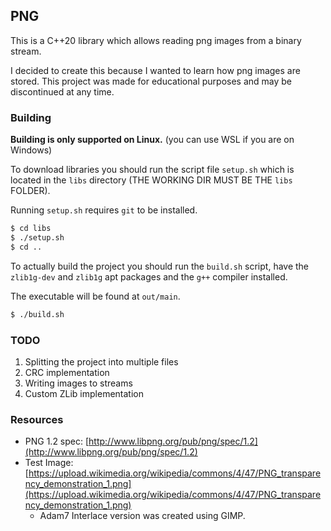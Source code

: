 ## PNG

This is a C++20 library which allows reading png images from a binary stream.

I decided to create this because I wanted to learn how png images are stored.
This project was made for educational purposes and may be discontinued at any time.

### Building

**Building is only supported on Linux.** (you can use WSL if you are on Windows)

To download libraries you should run the script file `setup.sh` which is located in the `libs` directory
(THE WORKING DIR MUST BE THE `libs` FOLDER).

Running `setup.sh` requires `git` to be installed.

```sh
$ cd libs
$ ./setup.sh
$ cd ..
```

To actually build the project you should run the `build.sh` script, have the `zlib1g-dev` and `zlib1g` apt packages and the `g++` compiler
installed.

The executable will be found at `out/main`.

```sh
$ ./build.sh
```

### TODO

1. Splitting the project into multiple files
2. CRC implementation
3. Writing images to streams
4. Custom ZLib implementation

### Resources

- PNG 1.2 spec: [http://www.libpng.org/pub/png/spec/1.2](http://www.libpng.org/pub/png/spec/1.2)
- Test Image: [https://upload.wikimedia.org/wikipedia/commons/4/47/PNG_transparency_demonstration_1.png](https://upload.wikimedia.org/wikipedia/commons/4/47/PNG_transparency_demonstration_1.png)
  - Adam7 Interlace version was created using GIMP.
